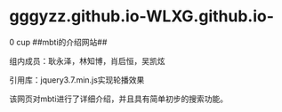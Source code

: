 # gggyzz.github.io-WLXG.github.io-
0 cup
##mbti的介绍网站##
  
  组内成员：耿永泽，林知博，肖启恒，吴凯炫
  
  引用库：jquery3.7.min.js实现轮播效果
  
  该网页对mbti进行了详细介绍，并且具有简单初步的搜索功能。

